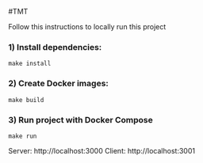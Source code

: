 #TMT

Follow this instructions to locally run this project

### 1) Install dependencies:

```
make install
```

### 2) Create Docker images:

```
make build
```

### 3) Run project with Docker Compose

```
make run
```

Server: http://localhost:3000
Client: http://localhost:3001
